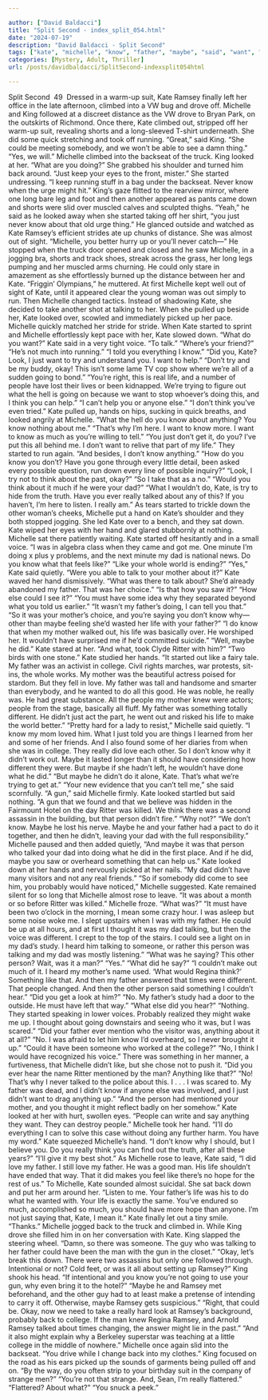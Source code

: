 ```yaml
---

author: ["David Baldacci"]
title: "Split Second - index_split_054.html"
date: "2024-07-19"
description: "David Baldacci - Split Second"
tags: ["kate", "michelle", "know", "father", "maybe", "said", "want", "ramsey", "king", "could", "started", "life", "think", "hand", "dad", "looked", "really", "like", "mother", "much", "person", "back", "never", "might", "talking"]
categories: [Mystery, Adult, Thriller]
url: /posts/davidbaldacci/SplitSecond-indexsplit054html

---
```



Split Second
		 49 
Dressed in a warm-up suit, Kate Ramsey finally left her office in the late afternoon, climbed into a VW bug and drove off. Michelle and King followed at a discreet distance as the VW drove to Bryan Park, on the outskirts of Richmond. Once there, Kate climbed out, stripped off her warm-up suit, revealing shorts and a long-sleeved T-shirt underneath. She did some quick stretching and took off running.
“Great,” said King. “She could be meeting somebody, and we won’t be able to see a damn thing.”
“Yes, we will.” Michelle climbed into the backseat of the truck.
King looked at her. “What are you doing?”
She grabbed his shoulder and turned him back around. “Just keep your eyes to the front, mister.”
She started undressing. “I keep running stuff in a bag under the backseat. Never know when the urge might hit.”
King’s gaze flitted to the rearview mirror, where one long bare leg and foot and then another appeared as pants came down and shorts were slid over muscled calves and sculpted thighs.
“Yeah,” he said as he looked away when she started taking off her shirt, “you just never know about that old urge thing.” He glanced outside and watched as Kate Ramsey’s efficient strides ate up chunks of distance. She was almost out of sight.
“Michelle, you better hurry up or you’ll never catch—”
He stopped when the truck door opened and closed and he saw Michelle, in a jogging bra, shorts and track shoes, streak across the grass, her long legs pumping and her muscled arms churning. He could only stare in amazement as she effortlessly burned up the distance between her and Kate.
“Friggin’ Olympians,” he muttered.
At first Michelle kept well out of sight of Kate, until it appeared clear the young woman was out simply to run. Then Michelle changed tactics. Instead of shadowing Kate, she decided to take another shot at talking to her. When she pulled up beside her, Kate looked over, scowled and immediately picked up her pace. Michelle quickly matched her stride for stride. When Kate started to sprint and Michelle effortlessly kept pace with her, Kate slowed down.
“What do you want?” Kate said in a very tight voice.
“To talk.”
“Where’s your friend?”
“He’s not much into running.”
“I told you everything I know.”
“Did you, Kate? Look, I just want to try and understand you. I want to help.”
“Don’t try and be my buddy, okay! This isn’t some lame TV cop show where we’re all of a sudden going to bond.”
“You’re right, this is real life, and a number of people have lost their lives or been kidnapped. We’re trying to figure out what the hell is going on because we want to stop whoever’s doing this, and I think you can help.”
“I can’t help you or anyone else.”
“I don’t think you’ve even tried.”
Kate pulled up, hands on hips, sucking in quick breaths, and looked angrily at Michelle. “What the hell do you know about anything? You know nothing about me.”
“That’s why I’m here. I want to know more. I want to know as much as you’re willing to tell.”
“You just don’t get it, do you? I’ve put this all behind me. I don’t want to relive that part of my life.” They started to run again. “And besides, I don’t know anything.”
“How do you know you don’t? Have you gone through every little detail, been asked every possible question, run down every line of possible inquiry?”
“Look, I try not to think about the past, okay?”
“So I take that as a no.”
“Would you think about it much if he were your dad?”
“What I wouldn’t do, Kate, is try to hide from the truth. Have you ever really talked about any of this? If you haven’t, I’m here to listen. I really am.”
As tears started to trickle down the other woman’s cheeks, Michelle put a hand on Kate’s shoulder and they both stopped jogging. She led Kate over to a bench, and they sat down.
Kate wiped her eyes with her hand and glared stubbornly at nothing. Michelle sat there patiently waiting.
Kate started off hesitantly and in a small voice. “I was in algebra class when they came and got me. One minute I’m doing x plus y problems, and the next minute my dad is national news. Do you know what that feels like?”
“Like your whole world is ending?”
“Yes,” Kate said quietly.
“Were you able to talk to your mother about it?”
Kate waved her hand dismissively. “What was there to talk about? She’d already abandoned my father. That was her choice.”
“Is that how you saw it?”
“How else could I see it?”
“You must have some idea why they separated beyond what you told us earlier.”
“It wasn’t my father’s doing, I can tell you that.”
“So it was your mother’s choice, and you’re saying you don’t know why—other than maybe feeling she’d wasted her life with your father?”
“I do know that when my mother walked out, his life was basically over. He worshiped her. It wouldn’t have surprised me if he’d committed suicide.”
“Well, maybe he did.”
Kate stared at her. “And what, took Clyde Ritter with him?”
“Two birds with one stone.”
Kate studied her hands. “It started out like a fairy tale. My father was an activist in college. Civil rights marches, war protests, sit-ins, the whole works. My mother was the beautiful actress poised for stardom. But they fell in love. My father was tall and handsome and smarter than everybody, and he wanted to do all this good. He was noble, he really was. He had great substance. All the people my mother knew were actors; people from the stage, basically all fluff. My father was something totally different. He didn’t just act the part, he went out and risked his life to make the world better.”
“Pretty hard for a lady to resist,” Michelle said quietly.
“I know my mom loved him. What I just told you are things I learned from her and some of her friends. And I also found some of her diaries from when she was in college. They really did love each other. So I don’t know why it didn’t work out. Maybe it lasted longer than it should have considering how different they were. But maybe if she hadn’t left, he wouldn’t have done what he did.”
“But maybe he didn’t do it alone, Kate. That’s what we’re trying to get at.”
“Your new evidence that you can’t tell me,” she said scornfully.
“A gun,” said Michelle firmly. Kate looked startled but said nothing. “A gun that we found and that we believe was hidden in the Fairmount Hotel on the day Ritter was killed. We think there was a second assassin in the building, but that person didn’t fire.”
“Why not?”
“We don’t know. Maybe he lost his nerve. Maybe he and your father had a pact to do it together, and then he didn’t, leaving your dad with the full responsibility.” Michelle paused and then added quietly, “And maybe it was that person who talked your dad into doing what he did in the first place. And if he did, maybe you saw or overheard something that can help us.”
Kate looked down at her hands and nervously picked at her nails. “My dad didn’t have many visitors and not any real friends.”
“So if somebody did come to see him, you probably would have noticed,” Michelle suggested.
Kate remained silent for so long that Michelle almost rose to leave.
“It was about a month or so before Ritter was killed.”
Michelle froze. “What was?”
“It must have been two o’clock in the morning, I mean some crazy hour. I was asleep but some noise woke me. I slept upstairs when I was with my father. He could be up at all hours, and at first I thought it was my dad talking, but then the voice was different. I crept to the top of the stairs. I could see a light on in my dad’s study. I heard him talking to someone, or rather this person was talking and my dad was mostly listening.”
“What was he saying? This other person? Wait, was it a man?”
“Yes.”
“What did he say?”
“I couldn’t make out much of it. I heard my mother’s name used. ‘What would Regina think?’ Something like that. And then my father answered that times were different. That people changed. And then the other person said something I couldn’t hear.”
“Did you get a look at him?”
“No. My father’s study had a door to the outside. He must have left that way.”
“What else did you hear?”
“Nothing. They started speaking in lower voices. Probably realized they might wake me up. I thought about going downstairs and seeing who it was, but I was scared.”
“Did your father ever mention who the visitor was, anything about it at all?”
“No. I was afraid to let him know I’d overheard, so I never brought it up.”
“Could it have been someone who worked at the college?”
“No, I think I would have recognized his voice.” There was something in her manner, a furtiveness, that Michelle didn’t like, but she chose not to push it.
“Did you ever hear the name Ritter mentioned by the man? Anything like that?”
“No! That’s why I never talked to the police about this. I . . . I was scared to. My father was dead, and I didn’t know if anyone else was involved, and I just didn’t want to drag anything up.”
“And the person had mentioned your mother, and you thought it might reflect badly on her somehow.”
Kate looked at her with hurt, swollen eyes. “People can write and say anything they want. They can destroy people.”
Michelle took her hand. “I’ll do everything I can to solve this case without doing any further harm. You have my word.”
Kate squeezed Michelle’s hand. “I don’t know why I should, but I believe you. Do you really think you can find out the truth, after all these years?”
“I’ll give it my best shot.”
As Michelle rose to leave, Kate said, “I did love my father. I still love my father. He was a good man. His life shouldn’t have ended that way. That it did makes you feel like there’s no hope for the rest of us.”
To Michelle, Kate sounded almost suicidal. She sat back down and put her arm around her. “Listen to me. Your father’s life was his to do what he wanted with. Your life is exactly the same. You’ve endured so much, accomplished so much, you should have more hope than anyone. I’m not just saying that, Kate, I mean it.”
Kate finally let out a tiny smile. “Thanks.”
Michelle jogged back to the truck and climbed in. While King drove she filled him in on her conversation with Kate.
King slapped the steering wheel. “Damn, so there was someone. The guy who was talking to her father could have been the man with the gun in the closet.”
“Okay, let’s break this down. There were two assassins but only one followed through. Intentional or not? Cold feet, or was it all about setting up Ramsey?”
King shook his head. “If intentional and you know you’re not going to use your gun, why even bring it to the hotel?”
“Maybe he and Ramsey met beforehand, and the other guy had to at least make a pretense of intending to carry it off. Otherwise, maybe Ramsey gets suspicious.”
“Right, that could be. Okay, now we need to take a really hard look at Ramsey’s background, probably back to college. If the man knew Regina Ramsey, and Arnold Ramsey talked about times changing, the answer might lie in the past.”
“And it also might explain why a Berkeley superstar was teaching at a little college in the middle of nowhere.”
Michelle once again slid into the backseat. “You drive while I change back into my clothes.”
King focused on the road as his ears picked up the sounds of garments being pulled off and on. “By the way, do you often strip to your birthday suit in the company of strange men?”
“You’re not that strange. And, Sean, I’m really flattered.”
“Flattered? About what?”
“You snuck a peek.”
